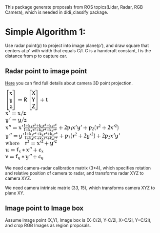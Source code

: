 
This package generate proposals from ROS topics(Lidar, Radar, RGB Camera), which is needed in didi_classify package.

# Simple Algorithm 1:

Use radar point(p) to project into image plane(p'), and draw square that centers at p' with width that equals C/l. C is a handcraft constant, l is the distance from p to capture car.

## Radar point to image point

[Here](http://docs.opencv.org/2.4/modules/calib3d/doc/camera_calibration_and_3d_reconstruction.html) you can find full details about camera 3D point projection.

![alt tag](./3D_2D.png)
  
We need camera-radar calibration matrix (3*4), which specifies rotation and relative position of camera to radar, and transforms radar XYZ to camera XYZ.

We need camera intrinsic matrix (3*3, 1*5), which transforms camera XYZ to plane XY. 

## Image point to Image box

Assume image point (X,Y), Image box is (X-C/2l, Y-C/2l, X+C/2l, Y+C/2l), and crop RGB Images as region proposals.



